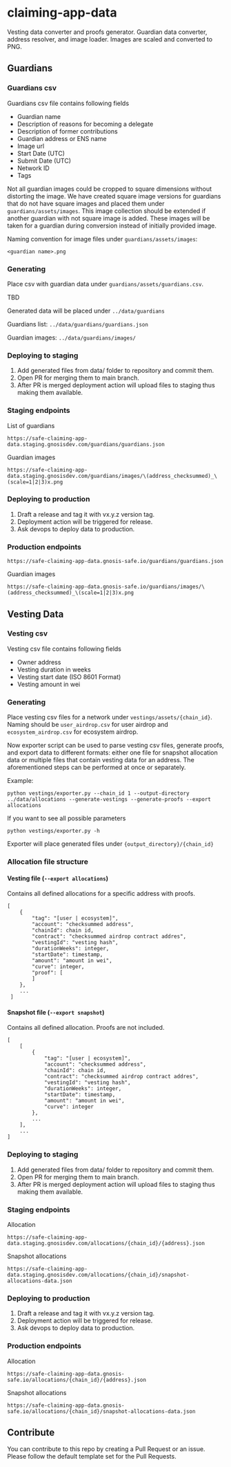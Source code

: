 # claiming-app-data
Vesting data converter and proofs generator.
Guardian data converter, address resolver, and image loader. Images are scaled and converted to PNG.

## Guardians

### Guardians csv
Guardians csv file contains following fields

 - Guardian name 
 - Description of reasons for becoming a delegate
 - Description of former contributions
 - Guardian address or ENS name
 - Image url
 - Start Date (UTC)
 - Submit Date (UTC)
 - Network ID
 - Tags

Not all guardian images could be cropped to square dimensions without distorting the image. We have created square image versions for guardians that do not have square images and placed them under
`guardians/assets/images`. This image collection should be extended if another guardian with not square image is added. These images will be taken for a guardian during conversion instead of initially provided image.

Naming convention for image files under `guardians/assets/images`:
```
<guardian name>.png
```

### Generating
Place csv with guardian data under `guardians/assets/guardians.csv`.

TBD


Generated data will be placed under `../data/guardians`

Guardians list: `../data/guardians/guardians.json`

Guardian images: `../data/guardians/images/`

### Deploying to staging

1. Add generated files from data/ folder to repository and commit them.
2. Open PR for merging them to main branch.
3. After PR is merged deployment action will upload files to staging thus making them available.

### Staging endpoints

List of guardians
```
https://safe-claiming-app-data.staging.gnosisdev.com/guardians/guardians.json
```
Guardian images
```
https://safe-claiming-app-data.staging.gnosisdev.com/guardians/images/\(address_checksummed)_\(scale=1|2|3)x.png
```

### Deploying to production

1. Draft a release and tag it with vx.y.z version tag. 
2. Deployment action will be triggered for release.
3. Ask devops to deploy data to production.

### Production endpoints
```
https://safe-claiming-app-data.gnosis-safe.io/guardians/guardians.json
```
Guardian images
```
https://safe-claiming-app-data.gnosis-safe.io/guardians/images/\(address_checksummed)_\(scale=1|2|3)x.png
```


## Vesting Data

### Vesting csv
Vesting csv file contains following fields

 - Owner address
 - Vesting duration in weeks
 - Vesting start date (ISO 8601 Format)
 - Vesting amount in wei


### Generating

Place vesting csv files for a network under `vestings/assets/{chain_id}`. 
Naming should be `user_airdrop.csv` for user airdrop and `ecosystem_airdrop.csv` for ecosystem airdrop.

Now exporter script can be used to parse vesting csv files, generate proofs, and export data to different formats: either one file for snapshot allocation data or multiple files that contain vesting data for an address. The aforementioned steps can be performed at once or separately.

Example:
```
python vestings/exporter.py --chain_id 1 --output-directory ../data/allocations --generate-vestings --generate-proofs --export allocations
```

If you want to see all possible parameters 
```
python vestings/exporter.py -h
```

Exporter will place generated files under `{output_directory}/{chain_id}`

### Allocation file structure

#### Vesting file (`--export allocations`)
Contains all defined allocations for a specific address with proofs.
```
[
    {
        "tag": "[user | ecosystem]",
        "account": "checksummed address",
        "chainId": chain id,
        "contract": "checksummed airdrop contract addres",
        "vestingId": "vesting hash",
        "durationWeeks": integer,
        "startDate": timestamp,
        "amount": "amount in wei",
        "curve": integer,
        "proof": [
        ]
    },
    ...
 ]
```

#### Snapshot file (`--export snapshot`)
Contains all defined allocation. Proofs are not included.
```
[
    [
        {
            "tag": "[user | ecosystem]",
            "account": "checksummed address",
            "chainId": chain id,
            "contract": "checksummed airdrop contract addres",
            "vestingId": "vesting hash",
            "durationWeeks": integer,
            "startDate": timestamp,
            "amount": "amount in wei",
            "curve": integer 
        },
        ...
    ],
    ...
]
```

### Deploying to staging

1. Add generated files from data/ folder to repository and commit them.
2. Open PR for merging them to main branch.
3. After PR is merged deployment action will upload files to staging thus making them available.

### Staging endpoints

Allocation
```
https://safe-claiming-app-data.staging.gnosisdev.com/allocations/{chain_id}/{address}.json
```
Snapshot allocations
```
https://safe-claiming-app-data.staging.gnosisdev.com/allocations/{chain_id}/snapshot-allocations-data.json
```

### Deploying to production

1. Draft a release and tag it with vx.y.z version tag. 
2. Deployment action will be triggered for release.
3. Ask devops to deploy data to production.

### Production endpoints

Allocation
```
https://safe-claiming-app-data.gnosis-safe.io/allocations/{chain_id}/{address}.json
```
Snapshot allocations
```
https://safe-claiming-app-data.gnosis-safe.io/allocations/{chain_id}/snapshot-allocations-data.json
```


## Contribute
You can contribute to this repo by creating a Pull Request or an issue. Please follow the default template set for the Pull Requests.